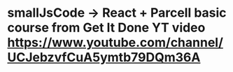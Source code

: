 # smallJsCode -> React + Parcell basic course from Get It Done YT video https://www.youtube.com/channel/UCJebzvfCuA5ymtb79DQm36A
